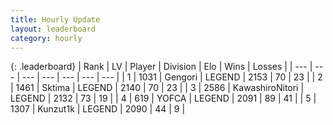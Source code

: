 ```yaml
---
title: Hourly Update
layout: leaderboard
category: hourly
---
```


{: .leaderboard}
| Rank | LV | Player | Division | Elo | Wins | Losses |
| --- | --- | --- | --- | --- | --- | --- |
| <span data-change="0">1</span> | 1031 | <span title="ID: 294236">Gengori</span> | LEGEND | <span data-change="3">2153</span> | <span data-change="1">70</span> | <span data-change="0">23</span> |
| <span data-change="0">2</span> | 1461 | <span title="ID: 353063">Sktima</span> | LEGEND | <span data-change="0">2140</span> | <span data-change="0">70</span> | <span data-change="0">23</span> |
| <span data-change="0">3</span> | 2586 | <span title="ID: 164871">KawashiroNitori</span> | LEGEND | <span data-change="0">2132</span> | <span data-change="0">73</span> | <span data-change="0">19</span> |
| <span data-change="1">4</span> | 619 | <span title="ID: 650820">YOFCA</span> | LEGEND | <span data-change="4">2091</span> | <span data-change="1">89</span> | <span data-change="0">41</span> |
| <span data-change="-1">5</span> | 1307 | <span title="ID: 392407">Kunzut1k</span> | LEGEND | <span data-change="0">2090</span> | <span data-change="0">44</span> | <span data-change="0">9</span> |